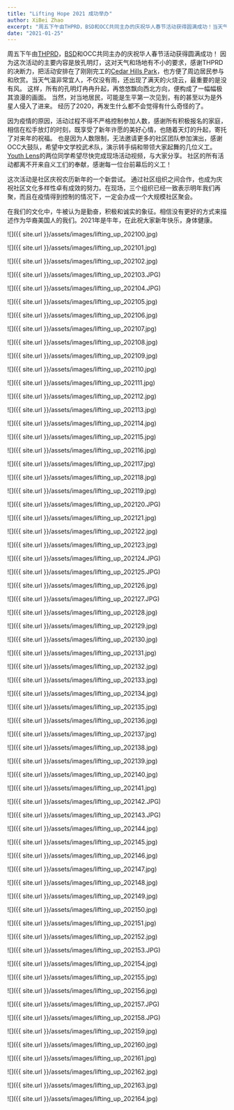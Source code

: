 ```yaml
---
title: "Lifting Hope 2021 成功举办"
author: XiBei Zhao
excerpt: "周五下午由THPRD，BSD和OCC共同主办的庆祝华人春节活动获得圆满成功！当天气温非常宜人，不仅没有雨，还出现了满天的火烧云，最重要的是没有风。 这样，所有的孔明灯冉冉升起，再悠悠飘向西北方向，便构成了一幅幅极其浪漫的画面。当然，对当地居民，可能是生平第一次见到，有的甚至以为是外星人侵入了进来。 经历了2020，再发生什么都不会觉得有什么奇怪的了。"
date: "2021-01-25"
---
```


周五下午由[THPRD](http://www.thprd.org/)，[BSD](https://www.beaverton.k12.or.us/)和OCC共同主办的庆祝华人春节活动获得圆满成功！ 因为这次活动的主要内容是放孔明灯，这对天气和场地有不小的要求，感谢THPRD的决断力，把活动安排在了刚刚完工的[Cedar Hills Park](https://www.google.com/maps/place/Cedar+Hills+Park/@45.5018393,-122.8030372,17.54z/data=!4m5!3m4!1s0x0:0xe5da33b7b8c54665!8m2!3d45.5024818!4d-122.803294)，也方便了周边居民参与和欣赏。当天气温非常宜人，不仅没有雨，还出现了满天的火烧云，最重要的是没有风。 这样，所有的孔明灯冉冉升起，再悠悠飘向西北方向，便构成了一幅幅极其浪漫的画面。 当然，对当地居民，可能是生平第一次见到，有的甚至以为是外星人侵入了进来。 经历了2020，再发生什么都不会觉得有什么奇怪的了。

因为疫情的原因，活动过程不得不严格控制参加人数，感谢所有积极报名的家庭，相信在松手放灯的时刻，既享受了新年许愿的美好心情，也随着天灯的升起，寄托了对来年的祝福。 也是因为人数限制，无法邀请更多的社区团队参加演出，感谢OCC大鼓队，希望中文学校武术队，演示转手绢和带领大家起舞的几位义工。 [Youth Lens](http://pdxchinese.org/youthlens/)的两位同学希望尽快完成现场活动视频，与大家分享。 社区的所有活动都离不开来自义工们的奉献，感谢每一位台前幕后的义工！

这次活动是社区庆祝农历新年的一个新尝试。 通过社区组织之间合作，也成为庆祝社区文化多样性卓有成效的努力。在现场，三个组织已经一致表示明年我们再聚，而且在疫情得到控制的情况下，一定会办成一个大规模社区聚会。

在我们的文化中，牛被认为是勤奋，积极和诚实的象征。相信没有更好的方式来描述作为华裔美国人的我们。2021年是牛年，在此祝大家新年快乐，身体健康。

![]({{ site.url }}/assets/images/lifting_up_202100.jpg)

![]({{ site.url }}/assets/images/lifting_up_202101.jpg)

![]({{ site.url }}/assets/images/lifting_up_202102.jpg)

![]({{ site.url }}/assets/images/lifting_up_202103.JPG)

![]({{ site.url }}/assets/images/lifting_up_202104.JPG)

![]({{ site.url }}/assets/images/lifting_up_202105.jpg)

![]({{ site.url }}/assets/images/lifting_up_202106.jpg)

![]({{ site.url }}/assets/images/lifting_up_202107.jpg)

![]({{ site.url }}/assets/images/lifting_up_202108.jpg)

![]({{ site.url }}/assets/images/lifting_up_202109.jpg)

![]({{ site.url }}/assets/images/lifting_up_202110.jpg)

![]({{ site.url }}/assets/images/lifting_up_202111.jpg)

![]({{ site.url }}/assets/images/lifting_up_202112.jpg)

![]({{ site.url }}/assets/images/lifting_up_202113.jpg)

![]({{ site.url }}/assets/images/lifting_up_202114.jpg)

![]({{ site.url }}/assets/images/lifting_up_202115.jpg)

![]({{ site.url }}/assets/images/lifting_up_202116.jpg)

![]({{ site.url }}/assets/images/lifting_up_202117.jpg)

![]({{ site.url }}/assets/images/lifting_up_202118.jpg)

![]({{ site.url }}/assets/images/lifting_up_202119.jpg)

![]({{ site.url }}/assets/images/lifting_up_202120.JPG)

![]({{ site.url }}/assets/images/lifting_up_202121.jpg)

![]({{ site.url }}/assets/images/lifting_up_202122.jpg)

![]({{ site.url }}/assets/images/lifting_up_202123.jpg)

![]({{ site.url }}/assets/images/lifting_up_202124.JPG)

![]({{ site.url }}/assets/images/lifting_up_202125.JPG)

![]({{ site.url }}/assets/images/lifting_up_202126.jpg)

![]({{ site.url }}/assets/images/lifting_up_202127.JPG)

![]({{ site.url }}/assets/images/lifting_up_202128.jpg)

![]({{ site.url }}/assets/images/lifting_up_202129.jpg)

![]({{ site.url }}/assets/images/lifting_up_202130.jpg)

![]({{ site.url }}/assets/images/lifting_up_202131.jpg)

![]({{ site.url }}/assets/images/lifting_up_202132.jpg)

![]({{ site.url }}/assets/images/lifting_up_202133.jpg)

![]({{ site.url }}/assets/images/lifting_up_202134.jpg)

![]({{ site.url }}/assets/images/lifting_up_202135.jpg)

![]({{ site.url }}/assets/images/lifting_up_202136.jpg)

![]({{ site.url }}/assets/images/lifting_up_202137.jpg)

![]({{ site.url }}/assets/images/lifting_up_202138.jpg)

![]({{ site.url }}/assets/images/lifting_up_202139.jpg)

![]({{ site.url }}/assets/images/lifting_up_202140.jpg)

![]({{ site.url }}/assets/images/lifting_up_202141.jpg)

![]({{ site.url }}/assets/images/lifting_up_202142.JPG)

![]({{ site.url }}/assets/images/lifting_up_202143.JPG)

![]({{ site.url }}/assets/images/lifting_up_202144.jpg)

![]({{ site.url }}/assets/images/lifting_up_202145.jpg)

![]({{ site.url }}/assets/images/lifting_up_202146.jpg)

![]({{ site.url }}/assets/images/lifting_up_202147.jpg)

![]({{ site.url }}/assets/images/lifting_up_202148.jpg)

![]({{ site.url }}/assets/images/lifting_up_202149.jpg)

![]({{ site.url }}/assets/images/lifting_up_202150.jpg)

![]({{ site.url }}/assets/images/lifting_up_202151.jpg)

![]({{ site.url }}/assets/images/lifting_up_202152.jpg)

![]({{ site.url }}/assets/images/lifting_up_202153.JPG)

![]({{ site.url }}/assets/images/lifting_up_202154.jpg)

![]({{ site.url }}/assets/images/lifting_up_202155.jpg)

![]({{ site.url }}/assets/images/lifting_up_202156.jpg)

![]({{ site.url }}/assets/images/lifting_up_202157.JPG)

![]({{ site.url }}/assets/images/lifting_up_202158.JPG)

![]({{ site.url }}/assets/images/lifting_up_202159.jpg)

![]({{ site.url }}/assets/images/lifting_up_202160.jpg)

![]({{ site.url }}/assets/images/lifting_up_202161.jpg)

![]({{ site.url }}/assets/images/lifting_up_202162.jpg)

![]({{ site.url }}/assets/images/lifting_up_202163.jpg)

![]({{ site.url }}/assets/images/lifting_up_202164.jpg)
